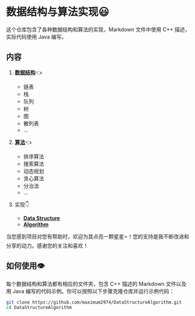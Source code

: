 # 数据结构与算法实现😃

这个仓库包含了各种数据结构和算法的实现，Markdown 文件中使用 C++ 描述，实际代码使用 Java 编写。

## 内容

1. [**数据结构**](https://github.com/maximum2974/DataStructureAlgorithm/blob/master/%E6%95%B0%E6%8D%AE%E7%BB%93%E6%9E%84.md)👈
   - 链表
   - 栈
   - 队列
   - 树
   - 图
   - 散列表
   - ...

2. [**算法**](https://github.com/maximum2974/DataStructureAlgorithm/blob/master/%E7%AE%97%E6%B3%95(Algorithms).md)👈
   - 排序算法
   - 搜索算法
   - 动态规划
   - 贪心算法
   - 分治法
   - ...

3. 实现👇
   - [**Data Structure**](https://github.com/maximum2974/DataStructureAlgorithm/tree/master/DataStructure)
   - [**Algorithm**](https://github.com/maximum2974/DataStructureAlgorithm/tree/master/Algorithm)

当您感到项目对您有帮助时，欢迎为其点亮一颗星星⭐️！您的支持是我不断改进和分享的动力。感谢您的关注和喜欢！

## 如何使用👁️

每个数据结构和算法都有相应的文件夹，包含 C++ 描述的 Markdown 文件以及用 Java 编写的代码示例。你可以按照以下步骤克隆仓库并运行示例代码：

```bash
git clone https://github.com/maximum2974/DataStructureAlgorithm.git
cd DataStructureAlgorithm
